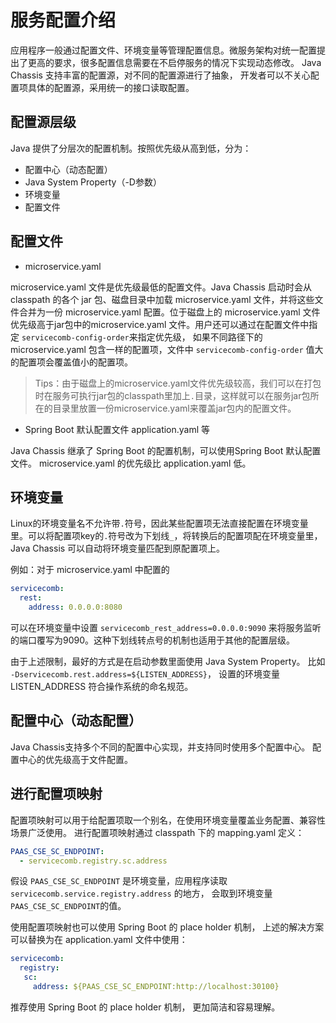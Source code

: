 # 服务配置介绍

应用程序一般通过配置文件、环境变量等管理配置信息。微服务架构对统一配置提出了更高的要求，很多配置信息需要在不启停服务的情况下实现动态修改。 Java Chassis 支持丰富的配置源，对不同的配置源进行了抽象， 开发者可以不关心配置项具体的配置源，采用统一的接口读取配置。

## 配置源层级

Java 提供了分层次的配置机制。按照优先级从高到低，分为：

* 配置中心（动态配置）
* Java System Property（-D参数）
* 环境变量
* 配置文件

## 配置文件

* microservice.yaml

microservice.yaml 文件是优先级最低的配置文件。Java Chassis 启动时会从 classpath 的各个 jar 包、磁盘目录中加载 microservice.yaml 文件，并将这些文件合并为一份 microservice.yaml 配置。位于磁盘上的 microservice.yaml 文件优先级高于jar包中的microservice.yaml 文件。用户还可以通过在配置文件中指定 `servicecomb-config-order`来指定优先级， 如果不同路径下的 microservice.yaml 包含一样的配置项，文件中 `servicecomb-config-order` 值大的配置项会覆盖值小的配置项。

> Tips：由于磁盘上的microservice.yaml文件优先级较高，我们可以在打包时在服务可执行jar包的classpath里加上`.`目录，这样就可以在服务jar包所在的目录里放置一份microservice.yaml来覆盖jar包内的配置文件。

* Spring Boot 默认配置文件 application.yaml 等

Java Chassis 继承了 Spring Boot 的配置机制，可以使用Spring Boot 默认配置文件。 microservice.yaml 的优先级比 application.yaml 低。

## 环境变量

Linux的环境变量名不允许带`.`符号，因此某些配置项无法直接配置在环境变量里。可以将配置项key的`.`符号改为下划线`_`，将转换后的配置项配在环境变量里，Java Chassis 可以自动将环境变量匹配到原配置项上。

例如：对于 microservice.yaml 中配置的

```yaml
servicecomb:
  rest:
    address: 0.0.0.0:8080
```

可以在环境变量中设置 `servicecomb_rest_address=0.0.0.0:9090` 来将服务监听的端口覆写为9090。这种下划线转点号的机制也适用于其他的配置层级。

由于上述限制，最好的方式是在启动参数里面使用 Java System Property。 比如 `-Dservicecomb.rest.address=${LISTEN_ADDRESS}`， 设置的环境变量 LISTEN_ADDRESS 符合操作系统的命名规范。

## 配置中心（动态配置）

Java Chassis支持多个不同的配置中心实现，并支持同时使用多个配置中心。 配置中心的优先级高于文件配置。 

## 进行配置项映射

配置项映射可以用于给配置项取一个别名，在使用环境变量覆盖业务配置、兼容性场景广泛使用。
进行配置项映射通过 classpath 下的 mapping.yaml 定义：

```yaml
PAAS_CSE_SC_ENDPOINT:
  - servicecomb.registry.sc.address
```

假设 `PAAS_CSE_SC_ENDPOINT` 是环境变量，应用程序读取 `servicecomb.service.registry.address` 的地方， 会取到环境变量`PAAS_CSE_SC_ENDPOINT`的值。

使用配置项映射也可以使用 Spring Boot 的 place holder 机制， 上述的解决方案可以替换为在 application.yaml 文件中使用：

```yaml
servicecomb:
  registry:
   sc:
     address: ${PAAS_CSE_SC_ENDPOINT:http://localhost:30100}
```

推荐使用 Spring Boot 的 place holder 机制， 更加简洁和容易理解。 
